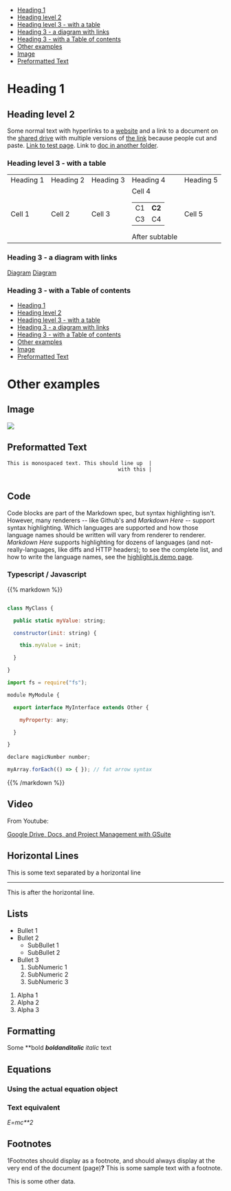 * [Heading 1](#heading-1)
* [Heading level 2](#heading-level-2)
* [Heading level 3 - with a table](#heading-level-3-with-a-table)
* [Heading 3 - a diagram with links](#heading-3-a-diagram-with-links)
* [Heading 3 - with a Table of contents](#heading-3-with-a-table-of-contents)
* [Other examples](#other-examples)
* [Image](#image)
* [Preformatted Text](#preformatted-text)

# Heading 1



## Heading level 2



Some normal text with hyperlinks to a [website](https://www.enterprisehealth.com/) and a link to a document on the [shared drive](gdoc:1H6vwfQXIexdg4ldfaoPUjhOZPnSkNn6h29WD6Fi-SBY) with multiple versions of [the link](gdoc:1H6vwfQXIexdg4ldfaoPUjhOZPnSkNn6h29WD6Fi-SBY) because people cut and paste. [Link to test page](gdoc:1iou0QW09pdUhaNtS1RfjJh12lxKAbbq91-SHGihXu_4). Link to [doc in another folder](gdoc:1G4xwfBdH5mvEQyGN16TD2vFUHP8aNgU7wPst-2QTZug).



### Heading level 3 - with a table



<table>
  <tr>
    <td>Heading 1</td>
    <td>Heading 2</td>
    <td>Heading 3</td>
    <td>Heading 4</td>
    <td>Heading 5</td>
  </tr>
  <tr>
    <td>Cell 1</td>
    <td>Cell 2</td>
    <td>Cell 3</td>
    <td>Cell 4
<table>
<tr>
<td>C1</td>
<td><strong>C2</strong></td>
</tr>
<tr>
<td>C3</td>
<td>C4</td>
</tr>
</table>
After subtable</td>
    <td>Cell 5</td>
  </tr>
</table>


### Heading 3 - a diagram with links

[Diagram](gdoc:1Du-DYDST4liLykJl0fHSCvuQYIYhtOfwco-ntn38Dy8)
[Diagram](gdoc:1Du-DYDST4liLykJl0fHSCvuQYIYhtOfwco-ntn38Dy8)

### Heading 3 - with a Table of contents



* [Heading 1](#heading-1)
* [Heading level 2](#heading-level-2)
* [Heading level 3 - with a table](#heading-level-3-with-a-table)
* [Heading 3 - a diagram with links](#heading-3-a-diagram-with-links)
* [Heading 3 - with a Table of contents](#heading-3-with-a-table-of-contents)
* [Other examples](#other-examples)
* [Image](#image)
* [Preformatted Text](#preformatted-text)



# Other examples



## Image

![](1000000000000200000001804F9AAE46CD6D0DF2.gif)

## Preformatted Text



```
This is monospaced text. This should line up  |
                                    with this |
  
```


## Code

Code blocks are part of the Markdown spec, but syntax highlighting isn't. However, many renderers -- like Github's and *Markdown Here* -- support syntax highlighting. Which languages are supported and how those language names should be written will vary from renderer to renderer. *Markdown Here* supports highlighting for dozens of languages (and not-really-languages, like diffs and HTTP headers); to see the complete list, and how to write the language names, see the [highlight.js demo page](http://softwaremaniacs.org/media/soft/highlight/test.html).




### Typescript / Javascript

{{% markdown %}}

```javascript

class MyClass {

  public static myValue: string;

  constructor(init: string) {

    this.myValue = init;

  }

}

import fs = require("fs");

module MyModule {

  export interface MyInterface extends Other {

    myProperty: any;

  }

}

declare magicNumber number;

myArray.forEach(() => { }); // fat arrow syntax

```

{{% /markdown %}}



## Video



From Youtube:

[Google Drive, Docs, and Project Management with GSuite](https://www.youtube.com/watch?v=v6QAIWLCz8I&t=1743s)


## Horizontal Lines



This is some text separated by a horizontal line


___




This is after the horizontal line.

## Lists

* Bullet 1
* Bullet 2
  * SubBullet 1
  * SubBullet 2
* Bullet 3
  1. SubNumeric 1
  2. SubNumeric 2
  3. SubNumeric 3
1. Alpha 1
2. Alpha 2
3. Alpha 3

## Formatting

Some **bold ****_boldanditalic_*** italic*  text


## Equations

### 	Using the actual equation object





### Text equivalent

*E=mc**2*

## Footnotes

 1Footnotes should display as a footnote, and should always display at the very end of the document (page)**?** This is some sample text with a footnote.



This is some other data.

